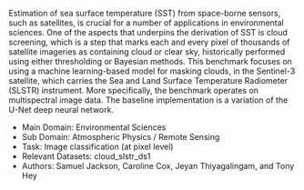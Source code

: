 Estimation of sea surface temperature (SST) from space-borne sensors, such as satellites, is crucial for a number of applications in environmental sciences. One of the aspects that underpins the derivation of SST is cloud screening, which is a step that marks each and every pixel of thousands of satellite imageries as containing cloud or clear sky, historically performed using either thresholding or Bayesian methods. This benchmark focuses on using a machine learning-based model for masking clouds, in the Sentinel-3 satellite, which carries the Sea and Land Surface Temperature Radiometer (SLSTR) instrument. More specifically, the benchmark operates on multispectral image data. The baseline implementation is a variation of the U-Net deep neural network. 


* Main Domain: Environmental Sciences
* Sub Domain: Atmospheric Physics / Remote Sensing
* Task:	Image classification (at pixel level)
* Relevant Datasets: cloud_slstr_ds1
* Authors: Samuel Jackson, Caroline Cox, Jeyan Thiyagalingam, and Tony Hey 

<!--
Estimation of sea surface temperature (SST) from space-borne sensors, such as satellites, is crucial for a number of applications in environmental sciences. One of the aspects that underpins the derivation of SST is cloud screening, which is a step that marks each and every pixel of thousands of satellite imageries as containing cloud or clear sky, historically performed using either thresholding or Bayesian methods. This benchmark focuses on using a machine learning-based model for masking clouds, in the Sentinel-3 satellite, which carries the Sea and Land Surface Temperature Radiometer (SLSTR) instrument. More specifically, the benchmark operates on multispectral image data. The baseline implementation is a variation of the U-Net deep neural network. 


* Main Domain: Environmental Sciences
* Sub Domain: Atmospheric Physics / Remote Sensing
* Learning Task: Image classification (at pixel level)
* Relevant Datasets: cloud_slstr_ds1
* Authors: Samuel Jackson, Caroline Cox, 
           Jeyan Thiyagalingam, and Tony Hey 

-->